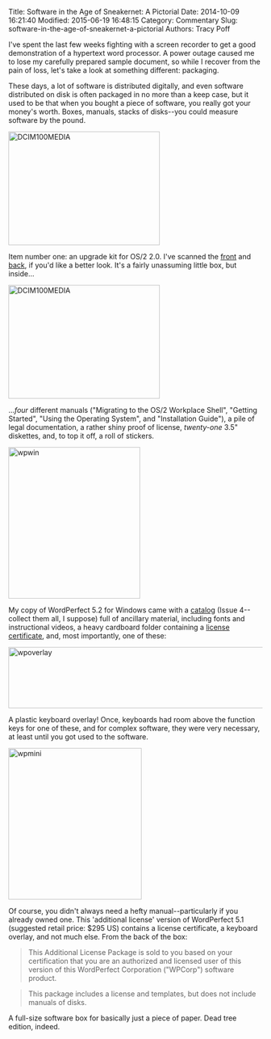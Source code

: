 Title: Software in the Age of Sneakernet: A Pictorial
Date: 2014-10-09 16:21:40
Modified: 2015-06-19 16:48:15
Category: Commentary
Slug: software-in-the-age-of-sneakernet-a-pictorial
Authors: Tracy Poff

I've spent the last few weeks fighting with a screen recorder to get a good demonstration of a hypertext word processor. A power outage caused me to lose my carefully prepared sample document, so while I recover from the pain of loss, let's take a look at something different: packaging.

These days, a lot of software is distributed digitally, and even software distributed on disk is often packaged in no more than a keep case, but it used to be that when you bought a piece of software, you really got your money's worth. Boxes, manuals, stacks of disks--you could measure software by the pound.

<a href="https://tmft.files.wordpress.com/2014/10/pict0057.jpg"><img class="aligncenter size-medium wp-image-919" src="https://tmft.files.wordpress.com/2014/10/pict0057.jpg?w=300" alt="DCIM100MEDIA" width="300" height="225" /></a>

Item number one: an upgrade kit for OS/2 2.0. I've scanned the [front][front] and [back][back], if you'd like a better look. It's a fairly unassuming little box, but inside...

<a href="https://tmft.files.wordpress.com/2014/10/pict0059.jpg"><img class="aligncenter size-medium wp-image-922" src="https://tmft.files.wordpress.com/2014/10/pict0059.jpg?w=300" alt="DCIM100MEDIA" width="300" height="225" /></a>

...*four* different manuals ("Migrating to the OS/2 Workplace Shell", "Getting Started", "Using the Operating System", and "Installation Guide"), a pile of legal documentation, a rather shiny proof of license, *twenty-one* 3.5" diskettes, and, to top it off, a roll of stickers.

<a href="https://tmft.files.wordpress.com/2014/10/wpwin.jpg"><img class="aligncenter size-medium wp-image-923" src="https://tmft.files.wordpress.com/2014/10/wpwin.jpg?w=261" alt="wpwin" width="261" height="300" /></a>

My copy of WordPerfect 5.2 for Windows came with a [catalog][catalog] (Issue 4--collect them all, I suppose) full of ancillary material, including fonts and instructional videos, a heavy cardboard folder containing a [license certificate][cert], and, most importantly, one of these:

<a href="https://tmft.files.wordpress.com/2014/10/wpoverlay.jpg"><img class="aligncenter wp-image-926 size-large" src="https://tmft.files.wordpress.com/2014/10/wpoverlay.jpg?w=1024" alt="wpoverlay" width="1024" height="121" /></a>

A plastic keyboard overlay! Once, keyboards had room above the function keys for one of these, and for complex software, they were very necessary, at least until you got used to the software.

<a href="https://tmft.files.wordpress.com/2014/10/wpmini.jpg"><img class="aligncenter size-medium wp-image-927" src="https://tmft.files.wordpress.com/2014/10/wpmini.jpg?w=264" alt="wpmini" width="264" height="300" /></a>

Of course, you didn't always need a hefty manual--particularly if you already owned one. This 'additional license' version of WordPerfect 5.1 (suggested retail price: $295 US) contains a license certificate, a keyboard overlay, and not much else. From the back of the box:

> This Additional License Package is sold to you based on your certification that you are an authorized and licensed user of this version of this WordPerfect Corporation ("WPCorp") software product.

> This package includes a license and templates, but does not include manuals of disks.

A full-size software box for basically just a piece of paper. Dead tree edition, indeed.

[front]: https://tmft.files.wordpress.com/2014/10/os2front.jpg
[back]: https://tmft.files.wordpress.com/2014/10/os2back.jpg
[catalog]: https://tmft.files.wordpress.com/2014/10/wpcatalog.jpg
[cert]: https://tmft.files.wordpress.com/2014/10/wplicense.jpg
